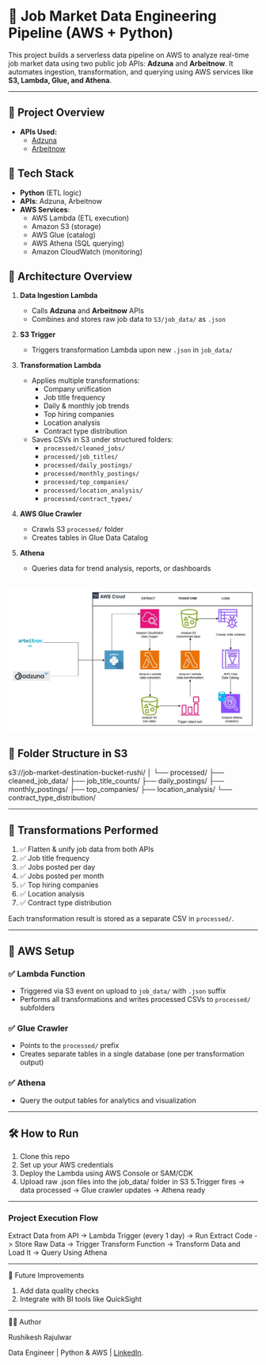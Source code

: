 # 🧠 Job Market Data Engineering Pipeline (AWS + Python)

This project builds a serverless data pipeline on AWS to analyze real-time job market data using two public job APIs: **Adzuna** and **Arbeitnow**. It automates ingestion, transformation, and querying using AWS services like **S3, Lambda, Glue, and Athena**.

---

## 🚀 Project Overview

- **APIs Used:**  
  - [Adzuna](https://developer.adzuna.com/)  
  - [Arbeitnow](https://documenter.getpostman.com/view/18545278/2s93z9dZgD)

## 🚀 Tech Stack

- **Python** (ETL logic)
- **APIs**: Adzuna, Arbeitnow
- **AWS Services**:
  - AWS Lambda (ETL execution)
  - Amazon S3 (storage)
  - AWS Glue (catalog)
  - AWS Athena (SQL querying)
  - Amazon CloudWatch (monitoring)

## 🚀 Architecture Overview

1. **Data Ingestion Lambda**
   - Calls **Adzuna** and **Arbeitnow** APIs
   - Combines and stores raw job data to `S3/job_data/` as `.json`

2. **S3 Trigger**
   - Triggers transformation Lambda upon new `.json` in `job_data/`

3. **Transformation Lambda**
   - Applies multiple transformations:
     - Company unification
     - Job title frequency
     - Daily & monthly job trends
     - Top hiring companies
     - Location analysis
     - Contract type distribution
   - Saves CSVs in S3 under structured folders:
     - `processed/cleaned_jobs/`
     - `processed/job_titles/`
     - `processed/daily_postings/`
     - `processed/monthly_postings/`
     - `processed/top_companies/`
     - `processed/location_analysis/`
     - `processed/contract_types/`

4. **AWS Glue Crawler**
   - Crawls S3 `processed/` folder
   - Creates tables in Glue Data Catalog

5. **Athena**
   - Queries data for trend analysis, reports, or dashboards
     
![Architecture Diagram.](https://github.com/rushi4git/Job-Market-Data-Engineering-Pipeline./blob/main/architecture_diagram_job_board.jpg)
---

## 📂 Folder Structure in S3
s3://job-market-destination-bucket-rushi/
│
└── processed/
    ├── cleaned_job_data/
    ├── job_title_counts/
    ├── daily_postings/
    ├── monthly_postings/
    ├── top_companies/
    ├── location_analysis/
    └── contract_type_distribution/

---

## 🔁 Transformations Performed

1. ✅ Flatten & unify job data from both APIs  
2. ✅ Job title frequency  
3. ✅ Jobs posted per day  
4. ✅ Jobs posted per month  
5. ✅ Top hiring companies  
6. ✅ Location analysis  
7. ✅ Contract type distribution

Each transformation result is stored as a separate CSV in `processed/`.

---

## 🧪 AWS Setup

### ✅ Lambda Function

- Triggered via S3 event on upload to `job_data/` with `.json` suffix
- Performs all transformations and writes processed CSVs to `processed/` subfolders

### ✅ Glue Crawler

- Points to the `processed/` prefix
- Creates separate tables in a single database (one per transformation output)

### ✅ Athena

- Query the output tables for analytics and visualization

---

## 🛠️ How to Run
1. Clone this repo
2. Set up your AWS credentials
3. Deploy the Lambda using AWS Console or SAM/CDK
4. Upload raw .json files into the job_data/ folder in S3
5.Trigger fires → data processed → Glue crawler updates → Athena ready

---

### Project Execution Flow
Extract Data from API -> Lambda Trigger (every 1 day) -> Run Extract Code -> Store Raw Data -> Trigger Transform Function -> Transform Data and Load It -> Query Using Athena

---

📌 Future Improvements
1. Add data quality checks
2. Integrate with BI tools like QuickSight

---

🧑‍💻 Author

Rushikesh Rajulwar

Data Engineer | Python & AWS | [LinkedIn](https://www.linkedin.com/in/rushikesh-rajulwar/).


